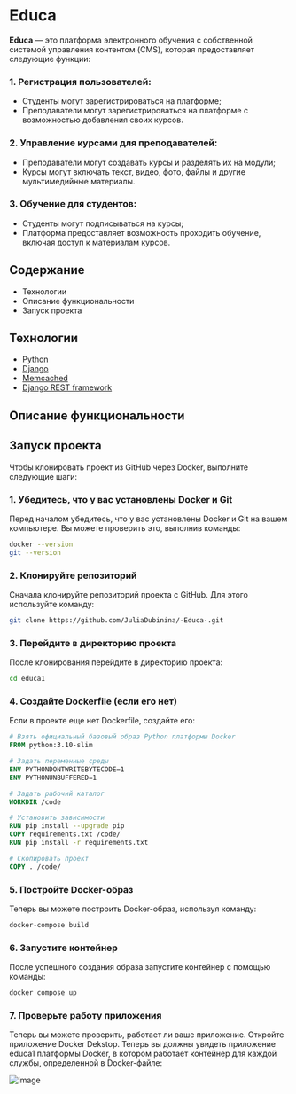 # Educa
**Educa** — это платформа электронного обучения с собственной системой управления контентом (CMS), которая предоставляет следующие функции:

### 1. Регистрация пользователей:
* Студенты могут зарегистрироваться на платформе;
* Преподаватели могут зарегистрироваться на платформе с возможностью добавления своих курсов.
### 2. Управление курсами для преподавателей:
* Преподаватели могут создавать курсы и разделять их на модули;
* Курсы могут включать текст, видео, фото, файлы и другие мультимедийные материалы.
### 3. Обучение для студентов:
* Студенты могут подписываться на курсы;
* Платформа предоставляет возможность проходить обучение, включая доступ к материалам курсов.

## Содержание
- Технологии
- Описание функциональности
- Запуск проекта

## Технологии
- [Python](https://www.python.org/)
- [Django](https://www.djangoproject.com/)
- [Memcached](https://www.memcached.org/)
- [Django REST framework](https://www.django-rest-framework.org/)

## Описание функциональности




## Запуск проекта
Чтобы клонировать проект из GitHub через Docker, выполните следующие шаги:

### 1. Убедитесь, что у вас установлены Docker и Git

Перед началом убедитесь, что у вас установлены Docker и Git на вашем компьютере. Вы можете проверить это, выполнив команды:

```bash
docker --version
git --version
```

### 2. Клонируйте репозиторий

Сначала клонируйте репозиторий проекта с GitHub. Для этого используйте команду:

```bash
git clone https://github.com/JuliaDubinina/-Educa-.git
```

### 3. Перейдите в директорию проекта

После клонирования перейдите в директорию проекта:

```bash
cd educa1
```

### 4. Создайте Dockerfile (если его нет)

Если в проекте еще нет Dockerfile, создайте его:

```dockerfile
# Взять официальный базовый образ Python платформы Docker
FROM python:3.10-slim

# Задать переменные среды
ENV PYTHONDONTWRITEBYTECODE=1
ENV PYTHONUNBUFFERED=1

# Задать рабочий каталог
WORKDIR /code

# Установить зависимости
RUN pip install --upgrade pip
COPY requirements.txt /code/
RUN pip install -r requirements.txt

# Скопировать проект  
COPY . /code/
```

### 5. Постройте Docker-образ

Теперь вы можете построить Docker-образ, используя команду:

```bash
docker-compose build
```

### 6. Запустите контейнер

После успешного создания образа запустите контейнер с помощью команды:

```bash
docker compose up
```

### 7. Проверьте работу приложения

Теперь вы можете проверить, работает ли ваше приложение. Откройте приложение Docker Dekstop. Теперь вы должны увидеть приложение educa1 платформы Docker, в котором работает контейнер для каждой службы, определенной в Docker-файле:

![image](https://github.com/user-attachments/assets/0c0ce4f4-5567-48e0-a567-319144be4ef5)

